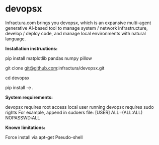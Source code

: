 devopsx
=====

Infractura.com brings you devopsx, which is an expansive multi-agent generative AI-based tool to manage system / network infrastructure, develop / deploy code, and manage local environments with natural language.

**Installation instructions:**

pip install matplotlib pandas numpy pillow

git clone git@github.com:infractura/devopsx.git

cd devopsx

pip install -e .

**System requirements:**

devopsx requires root access 
local user running devopsx requires sudo rights
  For example, append in sudoers file:
  [USER]  ALL=(ALL:ALL) NOPASSWD:ALL

**Known limitations:**

Force install via apt-get
Pseudo-shell 
